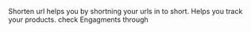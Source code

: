 Shorten url helps you by shortning your urls in to short.
Helps you track your products. check Engagments through
